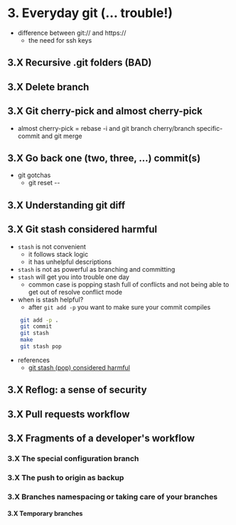 # 3. Everyday git (... trouble!)

   - difference between git:// and https://
      - the need for ssh keys

## 3.X Recursive .git folders (BAD)

## 3.X Delete branch

## 3.X Git cherry-pick and almost cherry-pick

   - almost cherry-pick = rebase -i and git branch cherry/branch specific-commit and git merge

## 3.X Go back one (two, three, ...) commit(s)

   - git gotchas
      - git reset -- 

## 3.X Understanding git diff

## 3.X Git stash considered harmful

   - `stash` is not convenient
      - it follows stack logic
      - it has unhelpful descriptions
   - `stash` is not as powerful as branching and committing
   - `stash` will get you into trouble one day
      - common case is popping stash full of conflicts and not being able to get out of resolve conflict mode
   - when is stash helpful?
      - after `git add -p` you want to make sure your commit compiles

```sh
    git add -p .
    git commit
    git stash
    make
    git stash pop
```

   - references
      - [git stash (pop) considered harmful](https://codingkilledthecat.wordpress.com/2012/04/27/git-stash-pop-considered-harmful/)

## 3.X Reflog: a sense of security

## 3.X Pull requests workflow

## 3.X Fragments of a developer's workflow
### 3.X The special configuration branch
### 3.X The push to origin as backup
### 3.X Branches namespacing or taking care of your branches
#### 3.X Temporary branches

